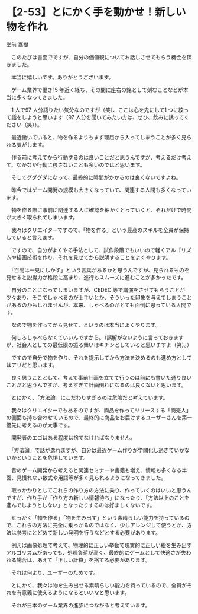 # 【2-53】とにかく手を動かせ！新しい物を作れ

<div class="author">堂前 嘉樹</div>

　このたびは書面でですが、自分の価値観についてお話しさせてもらう機会を頂きました。

　本当に嬉しいです。ありがとうございます。

　ゲーム業界で働き15 年近く経ち、その間に座右の銘として刻むことなどが本当に多くなってきました。

　1 人で97 人分語りたい気分なのですが（笑）、ここは心を鬼にして1 つに絞って話をしようと思います（97 人分を聞いてみたい方は、ぜひ、飲みに誘ってください（笑））。

　最近働いていると、物を作るよりもまず理屈から入ってしまうことが多く見られる気がします。

　作る前に考えてから行動するのは良いことだと思うんですが、考えるだけ考えて、なかなか行動に移さないことも多いのではと思います。

　そしてグダグダになって、最終的に時間がかかるのは良くないですよね。

　昨今ではゲーム開発の規模も大きくなっていて、関連する人間も多くなっています。

　物を作る際に事前に関連する人に確認を細かくとっていくと、それだけで時間が大きく取られてしまいます。

　我々はクリエイターですので、「物を作る」という最高のスキルを全員が保持していると言えます。

　ですので、自分がよくやる手法として、試作段階でもいいので軽くアルゴリズムや描画技術を作り、それを見せてから説明することをよくやります。

　「百聞は一見にしかず」という言葉があるかと思うんですが、見られるものを見せると説得力が格段に高まり、進行もスムーズに進むことが多かったです。

　自分のことになってしまいますが、CEDEC 等で講演をさせてもらうことが少々あり、そこでしゃべるのが上手いとか、そういった印象を与えてしまうことがあるのかもしれませんが、本来、しゃべるのがとても面倒に思っている人間です。

　なので物を作ってから見せて、というのは本当によくやります。

　何しろしゃべらなくていいんですから。（誤解がないように言っておきますが、社会人としての最低限の振る舞いはキチンとしていると思いますよ（笑）。）

　ですので自分で物を作り、それを提示してから方法を決めるのも進め方としてはアリだと思います。

　良く思うこととして、考えて事前計画を立てて行うのは前にも書いた通り良いことだと思うんですが、考えすぎて計画倒れになるのは良くないと思います。

　とにかく、「方法論」にこだわりすぎるのは危険だと考えています。

　我々はクリエイターでもあるのですが、商品を作ってリリースする「商売人」の側面も持ち合わせているので、最終的に商品をお届けするユーザーさんを第一優先に考えるのが大事です。

　開発者のエゴはある程度は捨てなければなりません。

　「方法論」で話が逸れますが、自分は最近ゲーム作りが学問化し過ぎていかないかということを危惧しています。

　昔のゲーム開発から考えると関連セミナーや書籍も増え、情報も多くなる半面、見慣れない数式や用語等が多く見られるようになってきました。

　取っかかりとしてこれらの作り方の方法に乗り、作っていくのはいいと思うんですが、作り手が「作り方の新しい情報待ち」になったり、「方法以上のことを進んでしようとしない」となったりするのは好ましくないです。

　せっかく「物を作る」「物を生み出す」という素晴らしい能力を持っているので、これらの方法に完全に乗っかるのではなく、少しアレンジして使うとか、方法は参考にとどめて新しい発明を行うなどとする必要があります。

　例えば画像処理で考えて、物理的に正しい挙動で現実的に正しい絵を生み出すアルゴリズムがあっても、処理負荷が高く、最終的にゲームとして快適さが失われる場合は、あえて「正しい計算」を捨てる必要があります。

　それは何より、ユーザーのためです。

　とにかく、我々は物を生み出せる素晴らしい能力を持っているので、全員がそれを有意義に使えるようになるといいなと思います。

　それが日本のゲーム業界の進歩につながると考えています。
